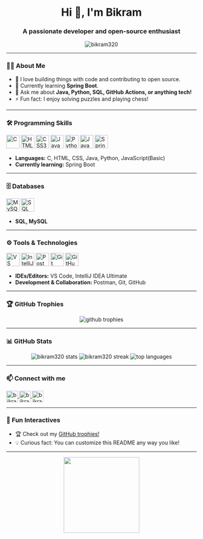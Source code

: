 <!-- Profile README for bikram320 -->

<h1 align="center">Hi 👋, I'm Bikram</h1>
<h3 align="center">A passionate developer and open-source enthusiast</h3>

<p align="center">
  <img src="https://komarev.com/ghpvc/?username=bikram320&label=Profile%20views&color=0e75b6&style=flat" alt="bikram320" />
</p>

---

### 👨‍💻 About Me

- 🚀 I love building things with code and contributing to open source.
- 🌱 Currently learning **Spring Boot**.
- 💬 Ask me about **Java, Python, SQL, GitHub Actions, or anything tech!**
- ⚡ Fun fact: I enjoy solving puzzles and playing chess!

---

### 🛠️ Programming Skills

<p>
  <img src="https://cdn.jsdelivr.net/gh/devicons/devicon/icons/c/c-original.svg" alt="C" width="35" />
  <img src="https://cdn.jsdelivr.net/gh/devicons/devicon/icons/html5/html5-original.svg" alt="HTML5" width="35" />
  <img src="https://cdn.jsdelivr.net/gh/devicons/devicon/icons/css3/css3-original.svg" alt="CSS3" width="35" />
  <img src="https://cdn.jsdelivr.net/gh/devicons/devicon/icons/javascript/javascript-original.svg" alt="JavaScript" width="35" />
  <img src="https://cdn.jsdelivr.net/gh/devicons/devicon/icons/python/python-original.svg" alt="Python" width="35" />
  <img src="https://cdn.jsdelivr.net/gh/devicons/devicon/icons/java/java-original.svg" alt="Java" width="35" />
  <img src="https://cdn.jsdelivr.net/gh/devicons/devicon/icons/spring/spring-original.svg" alt="Spring Boot" width="35" />
</p>

- **Languages:** C, HTML, CSS, Java, Python, JavaScript(Basic)
- **Currently learning:** Spring Boot

---

### 🗄️ Databases

<p>
  <img src="https://cdn.jsdelivr.net/gh/devicons/devicon/icons/mysql/mysql-original.svg" alt="MySQL" width="35" />
  <img src="https://img.shields.io/badge/SQL-blue?logo=sqlite" alt="SQL" height="35" />
</p>

- **SQL, MySQL**

---

### ⚙️ Tools & Technologies

<p>
  <img src="https://cdn.jsdelivr.net/gh/devicons/devicon/icons/vscode/vscode-original.svg" alt="VS Code" width="35" />
  <img src="https://cdn.jsdelivr.net/gh/devicons/devicon/icons/intellij/intellij-original.svg" alt="IntelliJ IDEA" width="35" />
  <img src="https://cdn.jsdelivr.net/gh/devicons/devicon/icons/postman/postman-original.svg" alt="Postman" width="35" />
  <img src="https://cdn.jsdelivr.net/gh/devicons/devicon/icons/git/git-original.svg" alt="Git" width="35" />
  <img src="https://cdn.jsdelivr.net/gh/devicons/devicon/icons/github/github-original.svg" alt="GitHub" width="35" />
</p>

- **IDEs/Editors:** VS Code, IntelliJ IDEA Ultimate  
- **Development & Collaboration:** Postman, Git, GitHub

---

### 🏆 GitHub Trophies

<p align="center">
  <img src="https://github-profile-trophy.vercel.app/?username=bikram320&theme=radical&margin-w=15&margin-h=15" alt="github trophies"/>
</p>

---

### 📊 GitHub Stats

<p align="center">
  <img src="https://github-readme-stats.vercel.app/api?username=bikram320&show_icons=true&theme=radical" alt="bikram320 stats" />
  <img src="https://github-readme-streak-stats.herokuapp.com/?user=bikram320&theme=radical" alt="bikram320 streak" />
  <img src="https://github-readme-stats.vercel.app/api/top-langs/?username=bikram320&layout=compact&theme=radical" alt="top languages" />
</p>

---

### 📫 Connect with me

<p align="left">
  
  <a href="mailto:bkbikram727@gmail.com">
    <img align="center" src="https://cdn.jsdelivr.net/gh/simple-icons/simple-icons/icons/gmail.svg" alt="bikram320 gmail" height="30" width="30" />
  </a>
  <a href="https://www.facebook.com/bikram73320" target="_blank">
    <img align="center" src="https://cdn.jsdelivr.net/gh/simple-icons/simple-icons/icons/facebook.svg" alt="bikram320 facebook" height="30" width="30" />
  </a>
  <a href="https://www.instagram.com/bikram73320/" target="_blank">
    <img align="center" src="https://cdn.jsdelivr.net/gh/simple-icons/simple-icons/icons/instagram.svg" alt="bikram320 instagram" height="30" width="30" />
  </a>
</p>

---

### 🎯 Fun Interactives

- 🏆 Check out my [GitHub trophies!](https://github-profile-trophy.vercel.app/?username=bikram320&theme=radical)
- 💡 Curious fact: You can customize this README any way you like!

---

<p align="center">
  <img src="https://github.com/bikram320/bikram320/raw/main/wave.gif" width="200"/>
</p>
